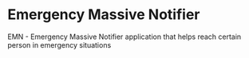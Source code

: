 # Emergency Massive Notifier
EMN - Emergency Massive Notifier application that helps reach certain person in emergency situations 
